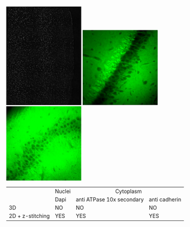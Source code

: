 
<img src="dapi.JPG" width="200"/> <img src="anti ATPase 10x secondary.JPG" width="200"/> <img src="anti cadherin.JPG" width="200"/>


<table>
<tr>
<td></td>
<td>Nuclei</td>
<td colspan="2" style="text-align:center;">Cytoplasm</td>
</tr>
  <tr>
    <td></td>
    <td>Dapi</td>
    <td>anti ATPase 10x secondary</td>
    <td>anti cadherin</td>
  </tr>
  <tr>
    <td>3D</td>
    <td>NO</td>
    <td>NO</td>
    <td>NO</td>
  </tr>
    <tr>
    <td>2D + z-stitching</td>
    <td>YES</td>
    <td>YES</td>
    <td>YES</td>
  </tr>
</table>

